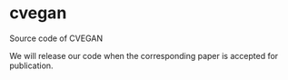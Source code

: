# cvegan
 Source code of CVEGAN
 
 We will release our code when the corresponding paper is accepted for publication.
